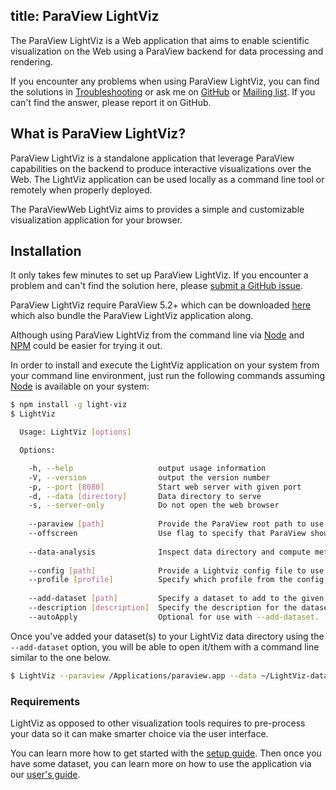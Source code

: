 title: ParaView LightViz
---

The ParaView LightViz is a Web application that aims to enable scientific visualization on the Web using a ParaView backend for data processing and rendering.

If you encounter any problems when using ParaView LightViz, you can find the solutions in [Troubleshooting](troubleshooting.html) or ask me on [GitHub](https://github.com/kitware/light-viz/issues) or [Mailing list](http://www.paraview.org/mailman/listinfo/paraview). If you can't find the answer, please report it on GitHub.

## What is ParaView LightViz?

ParaView LightViz is a standalone application that leverage ParaView capabilities on the backend to produce interactive visualizations over the Web. The LightViz application can be used locally as a command line tool or remotely when properly deployed.

The ParaViewWeb LightViz aims to provides a simple and customizable visualization application for your browser.

## Installation

It only takes few minutes to set up ParaView LightViz. If you encounter a problem and can't find the solution here, please [submit a GitHub issue](https://github.com/kitware/light-viz/issues).

ParaView LightViz require ParaView 5.2+ which can be downloaded [here](http://www.paraview.org/download/) which also bundle the ParaView LightViz application along.

Although using ParaView LightViz from the command line via [Node](https://nodejs.org/en/) and [NPM](https://www.npmjs.com/) could be easier for trying it out.

In order to install and execute the LightViz application on your system from your command line environment, just run the following commands assuming [Node](https://nodejs.org/en/) is available on your system:

```sh
$ npm install -g light-viz
$ LightViz

  Usage: LightViz [options]

  Options:

    -h, --help                   output usage information
    -V, --version                output the version number
    -p, --port [8080]            Start web server with given port
    -d, --data [directory]       Data directory to serve
    -s, --server-only            Do not open the web browser
    
    --paraview [path]            Provide the ParaView root path to use
    --offscreen                  Use flag to specify that ParaView should be used in Offscreen mode
    
    --data-analysis              Inspect data directory and compute metadata
    
    --config [path]              Provide a Lightviz config file to use
    --profile [profile]          Specify which profile from the config file to use
    
    --add-dataset [path]         Specify a dataset to add to the given data directory.  Requires the description and data flags
    --description [description]  Specify the description for the dataset being added
    --autoApply                  Optional for use with --add-dataset.  Specifies that apply/reset buttons are not needed with the dataset

```

Once you've added your dataset(s) to your LightViz data directory using the ```--add-dataset``` option, you will be able to open it/them with a command line similar to the one below. 

```sh
$ LightViz --paraview /Applications/paraview.app --data ~/LightViz-database
```

### Requirements

LightViz as opposed to other visualization tools requires to pre-process your data so it can make smarter choice via the user interface.

You can learn more how to get started with the [setup guide](setup.html).
Then once you have some dataset, you can learn more on how to use the application via our [user's guide](userguide.html).
